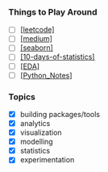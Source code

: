 ### Things to Play Around
- [ ] [[leetcode]](https://leetcode.com/)
- [ ] [[medium]](https://medium.com/)
- [ ] [[seaborn]](https://seaborn.pydata.org/tutorial.html)
- [ ] [[10-days-of-statistics]](https://www.hackerrank.com/domains/tutorials/10-days-of-statistics)
- [ ] [[EDA]](https://towardsdatascience.com/a-gentle-introduction-to-exploratory-data-analysis-f11d843b8184)
- [ ] [[Python_Notes]](https://github.com/krystinli/Learnings/blob/master/01_Python.md)

### Topics
- [x] building packages/tools
- [x] analytics
- [x] visualization
- [x] modelling
- [x] statistics
- [x] experimentation 
